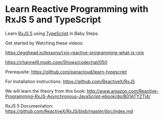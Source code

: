 # Learn Reactive Programming with RxJS 5 and TypeScript
Learn [RxJS 5](https://github.com/ReactiveX/RxJS) using [TypeScript](https://github.com/panacloud/learn-typescript) in Baby Steps. 

Get started by Watching these videos: 

https://egghead.io/lessons/rxjs-reactive-programming-what-is-rxjs

https://channel9.msdn.com/Shows/codechat/050

Prerequsite:
https://github.com/panacloud/learn-typescript

For Installation instructions:
https://github.com/ReactiveX/RxJS

We will learn the theory from this book:
http://www.amazon.com/Reactive-Programming-RxJS-Asynchronous-JavaScript-ebook/dp/B01ATYZTI4/

RxJS 5 Documentation:
https://github.com/ReactiveX/RxJS/blob/master/doc/index.md
